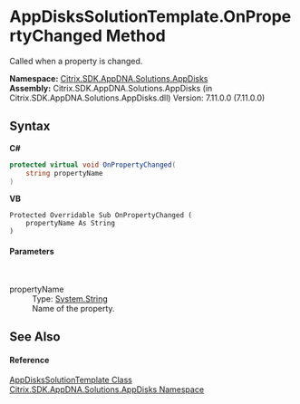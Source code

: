 # AppDisksSolutionTemplate.OnPropertyChanged Method 
 

Called when a property is changed.

**Namespace:**&nbsp;<a href="3c384851-470e-e1e2-019f-9fa48f730a55">Citrix.SDK.AppDNA.Solutions.AppDisks</a><br />**Assembly:**&nbsp;Citrix.SDK.AppDNA.Solutions.AppDisks (in Citrix.SDK.AppDNA.Solutions.AppDisks.dll) Version: 7.11.0.0 (7.11.0.0)

## Syntax

**C#**
```csharp
protected virtual void OnPropertyChanged(
	string propertyName
)
```

**VB**
```vbnet
Protected Overridable Sub OnPropertyChanged ( 
	propertyName As String
)
```


#### Parameters
&nbsp;<dl><dt>propertyName</dt><dd>Type: <a href="http://msdn2.microsoft.com/en-us/library/s1wwdcbf" target="_blank">System.String</a><br />Name of the property.</dd></dl>

## See Also


#### Reference
<a href="cef395ca-9b79-009c-3889-8096ca0bcda7">AppDisksSolutionTemplate Class</a><br /><a href="3c384851-470e-e1e2-019f-9fa48f730a55">Citrix.SDK.AppDNA.Solutions.AppDisks Namespace</a><br />